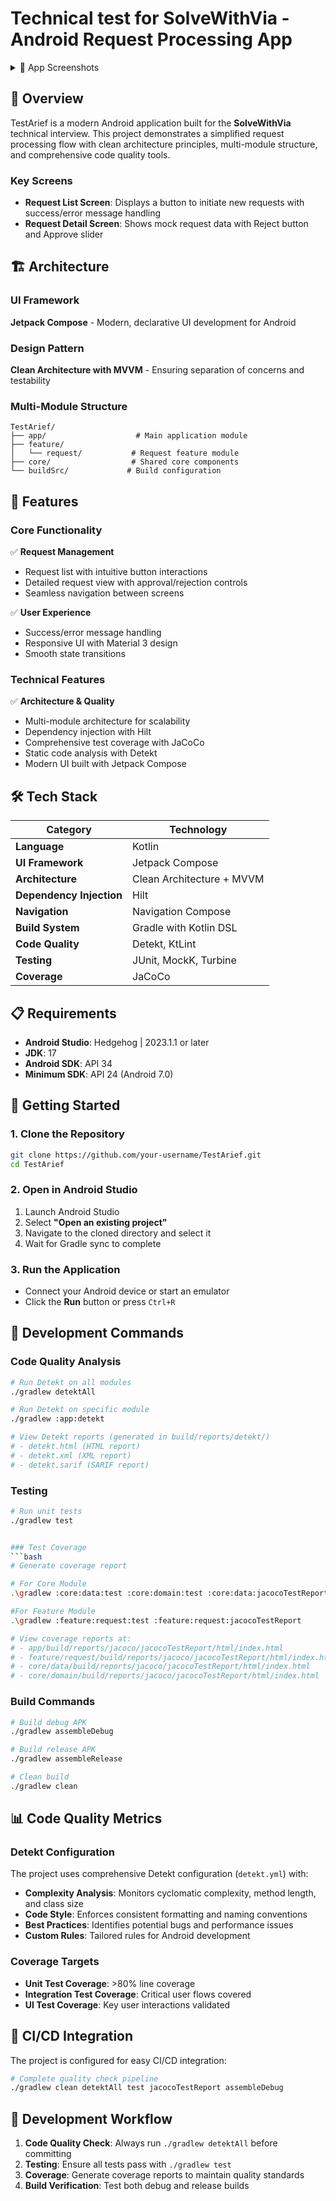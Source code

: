 # Technical test for SolveWithVia - Android Request Processing App

<details>
<summary>📱 App Screenshots</summary>

<div align="center">
  <table>
    <tr>
      <td align="center">
        <img src="https://github.com/user-attachments/assets/e6f10d57-6e87-44dc-a578-fa733dd09101" width="300" alt="Home">
        <br><b>🏠 Home</b>
      </td>
      <td align="center">
        <img src="https://github.com/user-attachments/assets/8c4916ce-0c7f-4174-8185-bef51f006388" width="300" alt="Create Request">
        <br><b>➕ Create Request</b>
      </td>
    </tr>
    <tr>
      <td align="center">
        <img src="https://github.com/user-attachments/assets/674ee7a2-4458-441b-b59a-a39c95549bee" width="300" alt="Request List">
        <br><b>📋 Request List</b>
      </td>
      <td align="center">
        <img src="https://github.com/user-attachments/assets/ed3183e5-275d-4d8c-beda-00beb810bce0" width="300" alt="Settings">
        <br><b>⚙️ Dark Mode & Font Size Setting</b>
      </td>
    </tr>
  </table>
</div>

</details>

## 📱 Overview

TestArief is a modern Android application built for the **SolveWithVia** technical interview. This project demonstrates a simplified request processing flow with clean architecture principles, multi-module structure, and comprehensive code quality tools.

### Key Screens
- **Request List Screen**: Displays a button to initiate new requests with success/error message handling
- **Request Detail Screen**: Shows mock request data with Reject button and Approve slider

## 🏗️ Architecture

### UI Framework
**Jetpack Compose** - Modern, declarative UI development for Android

### Design Pattern
**Clean Architecture with MVVM** - Ensuring separation of concerns and testability

### Multi-Module Structure
```
TestArief/
├── app/                    # Main application module
├── feature/
│   └── request/           # Request feature module
├── core/                  # Shared core components
└── buildSrc/             # Build configuration
```

## 🚀 Features

### Core Functionality
✅ **Request Management**
- Request list with intuitive button interactions
- Detailed request view with approval/rejection controls
- Seamless navigation between screens

✅ **User Experience**
- Success/error message handling
- Responsive UI with Material 3 design
- Smooth state transitions

### Technical Features
✅ **Architecture & Quality**
- Multi-module architecture for scalability
- Dependency injection with Hilt
- Comprehensive test coverage with JaCoCo
- Static code analysis with Detekt
- Modern UI built with Jetpack Compose

## 🛠️ Tech Stack

| Category | Technology |
|----------|------------|
| **Language** | Kotlin |
| **UI Framework** | Jetpack Compose |
| **Architecture** | Clean Architecture + MVVM |
| **Dependency Injection** | Hilt |
| **Navigation** | Navigation Compose |
| **Build System** | Gradle with Kotlin DSL |
| **Code Quality** | Detekt, KtLint |
| **Testing** | JUnit, MockK, Turbine |
| **Coverage** | JaCoCo |

## 📋 Requirements

- **Android Studio**: Hedgehog | 2023.1.1 or later
- **JDK**: 17
- **Android SDK**: API 34
- **Minimum SDK**: API 24 (Android 7.0)

## 🚀 Getting Started

### 1. Clone the Repository
```bash
git clone https://github.com/your-username/TestArief.git
cd TestArief
```

### 2. Open in Android Studio
1. Launch Android Studio
2. Select **"Open an existing project"**
3. Navigate to the cloned directory and select it
4. Wait for Gradle sync to complete

### 3. Run the Application
- Connect your Android device or start an emulator
- Click the **Run** button or press `Ctrl+R`

## 🔧 Development Commands

### Code Quality Analysis
```bash
# Run Detekt on all modules
./gradlew detektAll

# Run Detekt on specific module
./gradlew :app:detekt

# View Detekt reports (generated in build/reports/detekt/)
# - detekt.html (HTML report)
# - detekt.xml (XML report)
# - detekt.sarif (SARIF report)
```

### Testing
```bash
# Run unit tests
./gradlew test


### Test Coverage
```bash
# Generate coverage report

# For Core Module
.\gradlew :core:data:test :core:domain:test :core:data:jacocoTestReport :core:domain:jacocoTestReport

#For Feature Module
.\gradlew :feature:request:test :feature:request:jacocoTestReport

# View coverage reports at:
# - app/build/reports/jacoco/jacocoTestReport/html/index.html
# - feature/request/build/reports/jacoco/jacocoTestReport/html/index.html
# - core/data/build/reports/jacoco/jacocoTestReport/html/index.html
# - core/domain/build/reports/jacoco/jacocoTestReport/html/index.html
```

### Build Commands
```bash
# Build debug APK
./gradlew assembleDebug

# Build release APK
./gradlew assembleRelease

# Clean build
./gradlew clean
```

## 📊 Code Quality Metrics

### Detekt Configuration
The project uses comprehensive Detekt configuration (`detekt.yml`) with:

- **Complexity Analysis**: Monitors cyclomatic complexity, method length, and class size
- **Code Style**: Enforces consistent formatting and naming conventions
- **Best Practices**: Identifies potential bugs and performance issues
- **Custom Rules**: Tailored rules for Android development

### Coverage Targets
- **Unit Test Coverage**: >80% line coverage
- **Integration Test Coverage**: Critical user flows covered
- **UI Test Coverage**: Key user interactions validated

## 🔄 CI/CD Integration

The project is configured for easy CI/CD integration:

```bash
# Complete quality check pipeline
./gradlew clean detektAll test jacocoTestReport assembleDebug
```

## 📝 Development Workflow

1. **Code Quality Check**: Always run `./gradlew detektAll` before committing
2. **Testing**: Ensure all tests pass with `./gradlew test`
3. **Coverage**: Generate coverage reports to maintain quality standards
4. **Build Verification**: Test both debug and release builds
